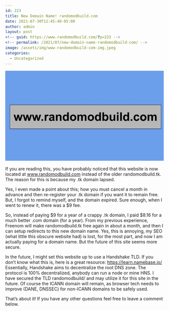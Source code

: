 ```yaml
---
id: 223
title: New Domain Name! randomodbuild.com
date: 2021-07-30T12:45:40-05:00
author: admin
layout: post
<!-- guid: https://www.randomodbuild.com/?p=223 -->
<!-- permalink: /2021/07/new-domain-name-randomodbuild-com/ -->
image: /assets/img/www-randomodbuild-com-img.jpeg
categories:
  - Uncategorized
---
```

![www.randomodbuild.com image](/assets/img/www-randomodbuild-com-img.jpeg)


If you are reading this, you have probably noticed that this website is now located at <a href="https://www.randomodbuild.com" target="_blank" rel="noreferrer noopener">www.randomodbuild.com</a> instead of the older randomodbuild.tk. The reason for this is because my .tk domain lapsed. 

Yes, I even made a point about this; how you must cancel a month in advance and then re-register your .tk domain if you want it to remain free. But, I forgot to remind myself, and the domain expired. Sure enough, when I went to renew it, there was a $9 fee.

So, instead of paying $9 for a year of a crappy .tk domain, I paid $8.16 for a much better .com domain (for a year). From my previous experience, Freenom will make randomodbuild.tk free again in about a month, and then I can setup redirects to this new domain name. Yes, this is annoying, my SEO (what little this obscure website had) is lost, for the most part, and now I am actually paying for a domain name. But the future of this site seems more secure.

In the future, I might set this website up to use a Handshake TLD. If you don&#8217;t know what this is, here is a great resource: <a href="https://learn.namebase.io/" target="_blank" rel="noreferrer noopener">https://learn.namebase.io/</a> Essentially, Handshake aims to decentralize the root DNS zone. The protocol is 100% decentralized, anybody can run a node or mine HNS. I have secured the TLD randomodbuild/ and may utilize it for this site in the future. Of course the ICANN domain will remain, as browser tech needs to improve (DANE, DNSSEC) for non-ICANN domains to be safely used.

That&#8217;s about it! If you have any other questions feel free to leave a comment below.